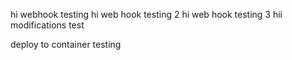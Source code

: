 hi
webhook testing
hi 
web hook testing 2
hi
web hook testing 3
hii
modifications test

deploy to container testing

